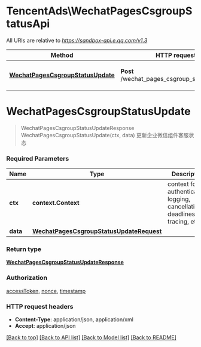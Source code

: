 # TencentAds\WechatPagesCsgroupStatusApi

All URIs are relative to *https://sandbox-api.e.qq.com/v1.3*

Method | HTTP request | Description
------------- | ------------- | -------------
[**WechatPagesCsgroupStatusUpdate**](WechatPagesCsgroupStatusApi.md#WechatPagesCsgroupStatusUpdate) | **Post** /wechat_pages_csgroup_status/update | 更新企业微信组件客服状态


# **WechatPagesCsgroupStatusUpdate**
> WechatPagesCsgroupStatusUpdateResponse WechatPagesCsgroupStatusUpdate(ctx, data)
更新企业微信组件客服状态

### Required Parameters

Name | Type | Description  | Notes
------------- | ------------- | ------------- | -------------
 **ctx** | **context.Context** | context for authentication, logging, cancellation, deadlines, tracing, etc.
  **data** | [**WechatPagesCsgroupStatusUpdateRequest**](WechatPagesCsgroupStatusUpdateRequest.md)|  | 

### Return type

[**WechatPagesCsgroupStatusUpdateResponse**](WechatPagesCsgroupStatusUpdateResponse.md)

### Authorization

[accessToken](../README.md#accessToken), [nonce](../README.md#nonce), [timestamp](../README.md#timestamp)

### HTTP request headers

 - **Content-Type**: application/json, application/xml
 - **Accept**: application/json

[[Back to top]](#) [[Back to API list]](../README.md#documentation-for-api-endpoints) [[Back to Model list]](../README.md#documentation-for-models) [[Back to README]](../README.md)

